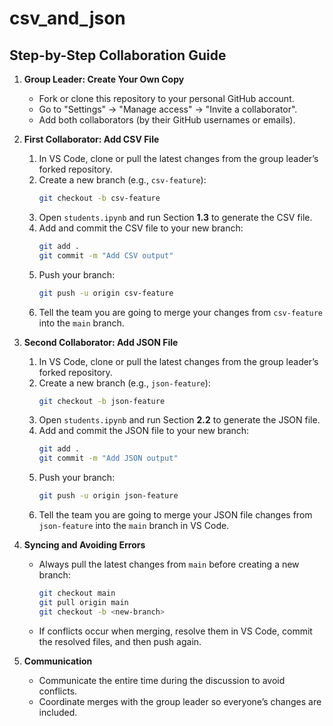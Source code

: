 # csv_and_json

## Step-by-Step Collaboration Guide

1. **Group Leader: Create Your Own Copy**

   - Fork or clone this repository to your personal GitHub account.
   - Go to "Settings" → "Manage access" → "Invite a collaborator".
   - Add both collaborators (by their GitHub usernames or emails).

2. **First Collaborator: Add CSV File**

   1. In VS Code, clone or pull the latest changes from the group leader’s forked repository.
   2. Create a new branch (e.g., `csv-feature`):
      ```bash
      git checkout -b csv-feature
      ```
   3. Open `students.ipynb` and run Section **1.3** to generate the CSV file.
   4. Add and commit the CSV file to your new branch:
      ```bash
      git add .
      git commit -m "Add CSV output"
      ```
   5. Push your branch:
      ```bash
      git push -u origin csv-feature
      ```
   6. Tell the team you are going to merge your changes from `csv-feature` into the `main` branch.

3. **Second Collaborator: Add JSON File**

   1. In VS Code, clone or pull the latest changes from the group leader’s forked repository.
   2. Create a new branch (e.g., `json-feature`):
      ```bash
      git checkout -b json-feature
      ```
   3. Open `students.ipynb` and run Section **2.2** to generate the JSON file.
   4. Add and commit the JSON file to your new branch:
      ```bash
      git add .
      git commit -m "Add JSON output"
      ```
   5. Push your branch:
      ```bash
      git push -u origin json-feature
      ```
   6. Tell the team you are going to merge your JSON file changes from `json-feature` into the `main` branch in VS Code.

4. **Syncing and Avoiding Errors**

   - Always pull the latest changes from `main` before creating a new branch:
     ```bash
     git checkout main
     git pull origin main
     git checkout -b <new-branch>
     ```
   - If conflicts occur when merging, resolve them in VS Code, commit the resolved files, and then push again.

5. **Communication**

   - Communicate the entire time during the discussion to avoid conflicts.
   - Coordinate merges with the group leader so everyone’s changes are included.
